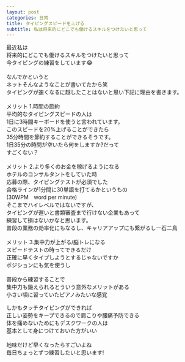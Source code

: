 ```yaml
---
layout: post
categories: 日常
title: タイピングスピードを上げる
subtitle: 私は将来的にどこでも働けるスキルをつけたいと思って
---
```

最近私は<br>
将来的にどこでも働けるスキルをつけたいと思って<br>
今タイピングの練習をしています😂<br>
<br>
なんでかというと<br>
ネットそんなようなことが書いてたから笑<br>
タイピングが速くなるに越したことはないと思い下記に理由を書きます。<br>
<br>
メリット 1.時間の節約<br>
平均的なタイピングスピードの人は<br>
1日に3時間キーボードを使うと言われています。<br>
このスピードを20%上げることができたら<br>
35分時間を節約することができるそうです。<br>
1日35分の時間が空いたら何をしますか?だって<br>
すごくない？<br>
<br>
メリット 2.より多くのお金を稼げるようになる<br>
ホテルのコンサルタントをしていた時<br>
応募の際、タイピングテストが必須でした<br>
合格ラインが1分間に30単語を打てるかというもの<br>
(30WPM　word per minute)<br>
そこまでハイレベルではないですが、<br>
タイピングが遅いと書類審査まで行けない企業もあって<br>
練習して損はないかなと思います。<br>
普段の業務の効率化にもなるし、キャリアアップにも繋がるし一石二鳥<br>
<br>
メリット 3.集中力が上がる/脳トレになる<br>
スピードテストの時ってできるだけ<br>
正確に早くタイプしようとするじゃないですか<br>
ポジションにも気を使うし<br>
<br>
普段から練習することで<br>
集中力も鍛えられるとういう意外なメリットがある<br>
小さい頃に習っていたピアノみたいな感覚<br>

しかもタッチタイピングができれば<br>
正しい姿勢をキープできるので肩こりや腰痛予防できる<br>
体を痛めないためにもデスクワークの人は<br>
基本として身につけておいた方がいい<br>
<br>
地味だけど早くなったらすごいよね<br>
毎日ちょっとずつ練習したいと思います!<br>